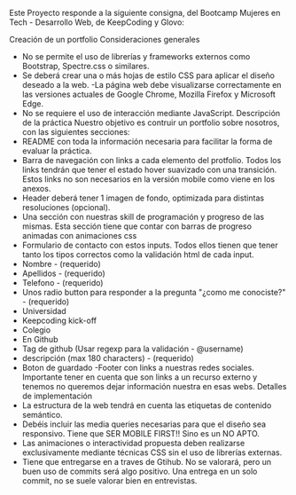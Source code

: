 Este Proyecto responde a la siguiente consigna, del Bootcamp Mujeres en Tech - Desarrollo Web, 
de KeepCoding y Glovo:

Creación de un portfolio
Consideraciones generales
- No se permite el uso de librerías y frameworks externos como Bootstrap,
Spectre.css o similares.
- Se deberá crear una o más hojas de estilo CSS para aplicar el diseño deseado a la
web.
-La página web debe visualizarse correctamente en las versiones actuales de Google
Chrome, Mozilla Firefox y Microsoft Edge.
- No se requiere el uso de interacción mediante JavaScript.
Descripción de la práctica
Nuestro objetivo es contruir un portfolio sobre nosotros, con las siguientes secciones:
- README con toda la información necesaria para facilitar la forma de evaluar la
práctica.
- Barra de navegación con links a cada elemento del protfolio. Todos los links tendrán
que tener el estado hover suavizado con una transición. Estos links no son
necesarios en la versión mobile como viene en los anexos.
- Header deberá tener 1 imagen de fondo, optimizada para distintas resoluciones
(opcional).
- Una sección con nuestras skill de programación y progreso de las mismas. Esta
sección tiene que contar con barras de progreso animadas con animaciones css
- Formulario de contacto con estos inputs. Todos ellos tienen que tener tanto los tipos
correctos como la validación html de cada input.
- Nombre - (requerido)
- Apellidos - (requerido)
- Telefono - (requerido)
- Unos radio button para responder a la pregunta "¿como me conociste?" -
(requerido)
- Universidad
- Keepcoding kick-off
- Colegio
- En Github
- Tag de github (Usar regexp para la validación - @username)
- descripción (max 180 characters) - (requerido)
- Boton de guardado
-Footer con links a nuestras redes sociales. Importante tener en cuenta que son links
a un recurso externo y tenemos no queremos dejar información nuestra en esas
webs.
Detalles de implementación
- La estructura de la web tendrá en cuenta las etiquetas de contenido semántico.
- Debéis incluir las media queries necesarias para que el diseño sea responsivo. Tiene
que SER MOBILE FIRST!! Sino es un NO APTO.
- Las animaciones o interactividad propuesta deben realizarse exclusivamente
mediante técnicas CSS sin el uso de librerías externas.
- Tiene que entregarse en a traves de Gtihub. No se valorará, pero un buen uso de
commits será algo positivo. Una entrega en un solo commit, no se suele valorar bien
en entrevistas.
